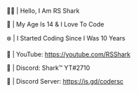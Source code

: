 👋🏻 | Hello, I Am RS Shark

🎄 | My Age Is 14 & I Love To Code

❄️ | I Started Coding Since I Was 10 Years

🎁 | YouTube: https://youtube.com/RSShark

💬 | Discord: Shark™ YT#2710

🥀 | Discord Server: https://is.gd/codersc
